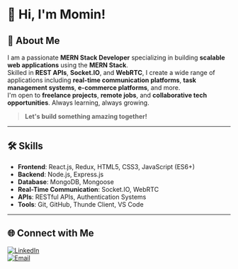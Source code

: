 # 👋 Hi, I'm Momin!

## 🚀 About Me

I am a passionate **MERN Stack Developer** specializing in building **scalable web applications** using the **MERN Stack**.  
Skilled in **REST APIs**, **Socket.IO**, and **WebRTC**, I create a wide range of applications including **real-time communication platforms**, **task management systems**, **e-commerce platforms**, and more.  
I'm open to **freelance projects**, **remote jobs**, and **collaborative tech opportunities**. Always learning, always growing.


> **Let's build something amazing together!**

---

## 🛠️ Skills

- **Frontend**: React.js, Redux, HTML5, CSS3, JavaScript (ES6+)
- **Backend**: Node.js, Express.js
- **Database**: MongoDB, Mongoose
- **Real-Time Communication**: Socket.IO, WebRTC
- **APIs**: RESTful APIs, Authentication Systems
- **Tools**: Git, GitHub, Thunde Client, VS Code

---

## 🌐 Connect with Me

[![LinkedIn](https://img.shields.io/badge/LinkedIn-blue?logo=linkedin&logoColor=white)](https://www.linkedin.com/in/momin-raza-594b70254/)  
[![Email](https://img.shields.io/badge/Email-D14836?logo=gmail&logoColor=white)](mailto:mominraza354@gmail.com)
